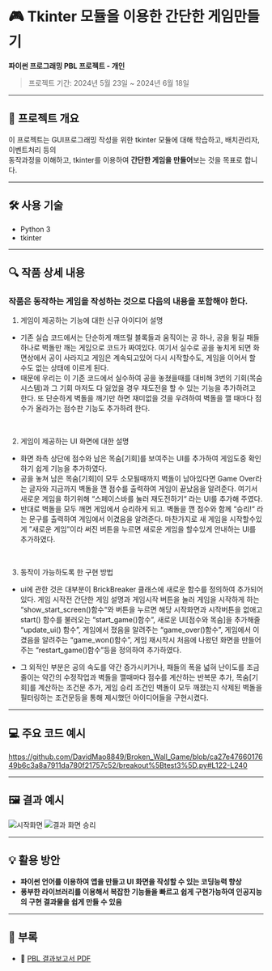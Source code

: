 
# 🎮 Tkinter 모듈을 이용한 간단한 게임만들기

**파이썬 프로그래밍 PBL 프로젝트 - 개인**  
> 프로젝트 기간: 2024년 5월 23일 ~ 2024년 6월 18일

---

## 📌 프로젝트 개요

이 프로젝트는 GUI프로그래밍 작성을 위한 tkinter 모듈에 대해 학습하고, 배치관리자, 이벤트처리 등의 </br>
동작과정을 이해하고, tkinter를 이용하여 **간단한 게임을 만들어**보는 것을 목표로 합니다.  

---

## 🛠️ 사용 기술

- Python 3
- tkinter

---

## 🔍 작품 상세 내용

### 작품은 동작하는 게임을 작성하는 것으로 다음의 내용을 포함해야 한다.
1) 게임이 제공하는 기능에 대한 신규 아이디어 설명
- 기존 실습 코드에서는 단순하게 깨뜨릴 블록들과 움직이는 공 하나, 공을 튕길 패들 하나로 벽돌만 깨는 게임으로 코드가 짜여있다. 여기서 실수로 공을 놓치게 되면 화면상에서 공이 사라지고 게임은 계속되고있어 다시 시작할수도, 게임을 이어서 할 수도 없는 상태에 이르게 된다.
- 때문에 우리는 이 기존 코드에서 실수하여 공을 놓쳤을때를 대비해 3번의 기회(목숨 시스템)과 그 기회 마저도 다 잃었을 경우 재도전을 할 수 있는 기능을 추가하려고 한다. 또 단순하게 벽돌을 깨기만 하면 재미없을 것을 우려하여 벽돌을 깰 때마다 점수가 올라가는 점수판 기능도 추가하려 한다.

<br />

2) 게임이 제공하는 UI 화면에 대한 설명
- 화면 좌측 상단에 점수와 남은 목숨[기회]를 보여주는 UI를 추가하여 게임도중 확인하기 쉽게 기능을 추가하였다.
- 공을 놓쳐 남은 목숨[기회]이 모두 소모될때까지 벽돌이 남아있다면 Game Over라는 글자와 지금까지 벽돌을 깬 점수를 출력하여 게임이 끝났음을 알려준다. 여기서 새로운 게임을 하기위해 “스페이스바를 눌러 재도전하기“ 라는 UI를 추가해 주였다.
- 반대로 벽돌을 모두 깨면 게임에서 승리하게 되고. 벽돌을 깬 점수와 함께 “승리!“ 라는 문구를 출력하여 게임에서 이겼음을 알려준다. 마찬가지로 새 게임을 시작할수있게 ”새로운 게임”이라 써진 버튼을 누르면 새로운 게임을 할수있게 안내하는 UI를 추가하였다.

<br />

 3) 동작이 가능하도록 한 구현 방법
- ui에 관한 것은 대부분이 BrickBreaker 클래스에 새로운 함수를 정의하여 추가되어있다. 게임 시작전 간단한 게임 설명과 게임시작 버튼을 눌러 게임을 시작하게 하는 “show_start_screen()함수“와 버튼을 누르면 해당 시작화면과 시작버튼을 없애고 start() 함수를 불러오는 “start_game()함수”, 새로운 UI[점수와 목숨]을 추가해줄 “update_ui() 함수”, 게임에서 졌음을 알려주는 “game_over()함수”, 게임에서 이겼음을 알려주는 “game_won()함수”, 게임 재시작시 처음에 나왔던 화면을 만들어주는 “restart_game()함수”등을 정의하여 추가하였다.

- 그 외적인 부분은 공의 속도를 약간 증가시키거나, 패들의 폭을 넓혀 난이도를 조금 줄이는 약간의 수정작업과 벽돌을 깰때마다 점수를 계산하는 반복문 추가, 목숨[기회]를 계산하는 조건문 추가, 게임 승리 조건인 벽돌이 모두 깨졌는지 삭제된 벽돌을 필터링하는 조건문등을 통해 제시했던 아이디어들을 구현시켰다.


---

## 💻 주요 코드 예시

https://github.com/DavidMao8849/Broken_Wall_Game/blob/ca27e4766017649b6c3a8a7911da780f21757c52/breakout%5Btest3%5D.py#L122-L240

---

## 🖼 결과 예시

![시작화면](https://github.com/user-attachments/assets/275f650c-f3e1-48a9-9272-49689506b687)
![결과 화면 승리](https://github.com/user-attachments/assets/4384942d-93ac-4f94-b2fc-fb1cb78494fa)


---

## 💡 활용 방안

- **파이썬 언어를 이용하여 앱을 만들고 UI 화면을 작성할 수 있는 코딩능력 향상**
- **풍부한 라이브러리를 이용해서 복잡한 기능들을 빠르고 쉽게 구현가능하여 인공지능의 구현 결과물을 쉽게 만들 수 있음**

---

## 📎 부록

- 📄 [PBL 결과보고서 PDF](https://github.com/DavidMao8849/Break_Out_Game/blob/bc8fe0b9610e44d3dfdab4a3cce8fe230cb1e1a1/docs/%ED%8C%8C%EC%9D%B4%EC%8D%AC%ED%94%84%EB%A1%9C%EA%B7%B8%EB%9E%98%EB%B0%8D%201-13%EC%A3%BC%EC%B0%A8%20PBL%20%EA%B2%B0%EA%B3%BC%EB%B3%B4%EA%B3%A0%EC%84%9C(%EC%9D%B4%EC%9D%80%EC%9A%B0).pdf)
